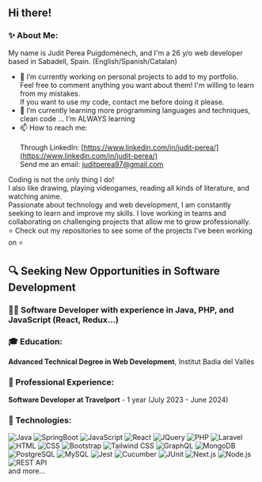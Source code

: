 ## Hi there!

### ✨ About Me:

My name is Judit Perea Puigdomènech, and I'm a 26 y/o web developer based in Sabadell, Spain.
(English/Spanish/Catalan)
- 🔭 I’m currently working on personal projects to add to my portfolio. <br>
  Feel free to comment anything you want about them! I'm willing to learn from my mistakes. <br>
  If you want to use my code, contact me before doing it please. <br>
- 🌱 I’m currently learning more programming languages and techniques, clean code ... I'm ALWAYS learning <br>
- 📫 How to reach me: <br><br>
  Through LinkedIn: [https://www.linkedin.com/in/judit-perea/](https://www.linkedin.com/in/judit-perea/) <br>
  Send me an email: juditperea97@gmail.com <br>

Coding is not the only thing I do! <br>
I also like drawing, playing videogames, reading all kinds of literature, and watching anime. <br>
Passionate about technology and web development, I am constantly seeking to learn and improve my skills. 
I love working in teams and collaborating on challenging projects that allow me to grow professionally. <br>
⭐ Check out my repositories to see some of the projects I've been working on ⭐

## 🔍 Seeking New Opportunities in Software Development

### 👩‍💻 Software Developer with experience in Java, PHP, and JavaScript (React, Redux...) 

### 🎓 Education:
**Advanced Technical Degree in Web Development**, Institut Badia del Vallès

### 💼 Professional Experience:
**Software Developer at Travelport** - 1 year (July 2023 - June 2024)

### 🔧 Technologies:
![Java](https://img.shields.io/badge/Java-ED8B00?style=for-the-badge&logo=java&logoColor=white) 
![SpringBoot](https://img.shields.io/badge/SpringBoot-6DB33F?style=for-the-badge&logo=springboot&logoColor=white) 
![JavaScript](https://img.shields.io/badge/JavaScript-F7DF1E?style=for-the-badge&logo=javascript&logoColor=black)
![React](https://img.shields.io/badge/React-61DAFB?style=for-the-badge&logo=react&logoColor=black)
![JQuery](https://img.shields.io/badge/JQuery-0769AD?style=for-the-badge&logo=jquery&logoColor=white)
![PHP](https://img.shields.io/badge/PHP-777BB4?style=for-the-badge&logo=php&logoColor=white) 
![Laravel](https://img.shields.io/badge/Laravel-FF2D20?style=for-the-badge&logo=laravel&logoColor=white)
![HTML](https://img.shields.io/badge/HTML-E34F26?style=for-the-badge&logo=html5&logoColor=white) 
![CSS](https://img.shields.io/badge/CSS-1572B6?style=for-the-badge&logo=css3&logoColor=white)
 ![Bootstrap](https://img.shields.io/badge/Bootstrap-7952B3?style=for-the-badge&logo=bootstrap&logoColor=white)
 ![Tailwind CSS](https://img.shields.io/badge/Tailwind_CSS-38B2AC?style=for-the-badge&logo=tailwind-css&logoColor=white)
 ![GraphQL](https://img.shields.io/badge/GraphQL-E10098?style=for-the-badge&logo=graphql&logoColor=white)
 ![MongoDB](https://img.shields.io/badge/MongoDB-47A248?style=for-the-badge&logo=mongodb&logoColor=white)
 ![PostgreSQL](https://img.shields.io/badge/PostgreSQL-336791?style=for-the-badge&logo=postgresql&logoColor=white)
 ![MySQL](https://img.shields.io/badge/MySQL-4479A1?style=for-the-badge&logo=mysql&logoColor=white)
 ![Jest](https://img.shields.io/badge/Jest-C21325?style=for-the-badge&logo=jest&logoColor=white)
 ![Cucumber](https://img.shields.io/badge/Cucumber-23D96C?style=for-the-badge&logo=cucumber&logoColor=white)
 ![JUnit](https://img.shields.io/badge/JUnit-25A162?style=for-the-badge&logo=junit5&logoColor=white)
![Next.js](https://img.shields.io/badge/Next.js-000000?style=for-the-badge&logo=next.js&logoColor=white)
 ![Node.js](https://img.shields.io/badge/Node.js-339933?style=for-the-badge&logo=nodedotjs&logoColor=white)
 ![REST API](https://img.shields.io/badge/REST_API-02569B?style=for-the-badge&logo=restful&logoColor=white)
 <br>
and more...



